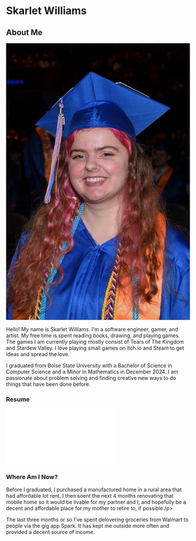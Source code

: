 <html>
  
  <head>
    <link rel="stylesheet" href="style.css">
  </head>
  <body>

# Skarlet Williams
    
## About Me
<img src="images/prof_grad_photo.jpg" alt="Photo of Skarlet at Graduation">
<p> Hello! My name is Skarlet Williams. I'm a software engineer, gamer, and artist.
My free time is spent reading books, drawing, and playing games. The games I am currently playing mostly consist of Tears of The Kingdom and Stardew Valley. I love playing small games on itch.io and Steam to get ideas and spread the love. </p>

<p>I graduated from Boise State University with a Bachelor of Science in Computer Science 
and a Minor in Mathematics in December 2024. I am passionate about problem solving and
finding creative new ways to do things that have been done before. </p>

### Resume 
<embed src="resume\Skarlet_Williams_Bachelor_Resume.pdf" type="application/pdf">

### Where Am I Now?
<p>Before I graduated, I purchased a manufactured home in a rural area that had
affordable lot rent. I then soent the next 4 months renovating that mobile home so it would be livable for my partner and I, and hopefully be a decent and affordable place for my mother to retire to, if possible./p>

<p> The last three months or so I've spent delovering groceries from Walmart to people via the gig app Spark. It has kept me outside more often and provided a decent source of income.</p>
<!--
# Art and Design Portfolio

## One Shots

## Characters

### Azura
<p> In the game <b>Butterfly Forest</b>: you play as Azura, a little girl lost in the woods. <b>Butterfly Forest</b> is a short puzzle game I designed for a friend of mine. </p>

<img src="images/bf_front.png" alt="Front view of Azura">
<img src="images/bf_left.png" alt="Left view of Azura">
<img src="images/bf_back.png" alt="Back view of Azura">
<img src="images/bf_right.png" alt="Right view of Azura">

### Hannah
<p> Hannah plays the role of the manic pixie dream girl in a dating sim demo <b>On Track Dating</b> I made a few years ago.</p>

#### Original Design

#### Redesign

## Backgrounds

## Blender Models
-->
</body>

</html>
